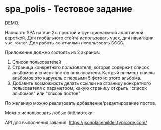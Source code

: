 # spa_polis - Тестовое задание

[DEMO]().

Написать SPA на Vue 2 с простой и функциональной адаптивной версткой.
Для глобального стейта использовать vuex, для навигации vue-router.
Для работы со стилями использовать SCSS.

Приложение должно состоять из 2 экранов:
1) Список пользователей
2) Страница конкретного пользователя, которая содержит список альбомов и список постов пользователя. Каждый элемент списка альбомов это карусель с первыми 5 фото из этого альбома.
3) Добавить возможность делать ссылки на страницу конкретного пользователя с параметром, какую страницу открыть "список альбомов" или "список постов"

По желанию можно реализовать добавление/редактирование постов.

Можно использовать любые библиотеки.

API для выполнения задания: https://jsonplaceholder.typicode.com/


